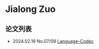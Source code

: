 # Jialong Zuo


## 论文列表

- 2024.02.19 No.07/09 [Language-Codec](../Models/Speech_Neural_Codec/2024.02.19_Language-Codec.md)